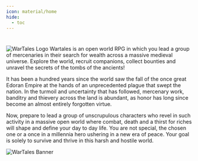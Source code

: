 ```yaml
---
icon: material/home
hide:
  - toc
---
```

<style>
  .md-typeset h1 {
    margin: 0;
    padding: 0;
  }
</style>
# 
![WarTales Logo](static/img/wartales.png)
Wartales is an open world RPG in which you lead a group of mercenaries in their search for wealth across a massive medieval universe. Explore the world, recruit companions, collect bounties and unravel the secrets of the tombs of the ancients!

It has been a hundred years since the world saw the fall of the once great Edoran Empire at the hands of an unprecedented plague that swept the nation. In the turmoil and uncertainty that has followed, mercenary work, banditry and thievery across the land is abundant, as honor has long since become an almost entirely forgotten virtue.

Now, prepare to lead a group of unscrupulous characters who revel in such activity in a massive open world where combat, death and a thirst for riches will shape and define your day to day life. You are not special, the chosen one or a once in a millennia hero ushering in a new era of peace. Your goal is solely to survive and thrive in this harsh and hostile world.

![WarTales Banner](static/img/wartales.gif)
